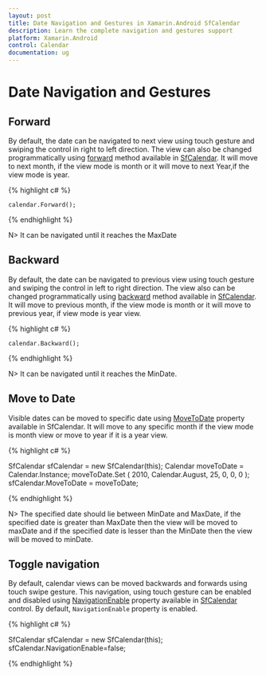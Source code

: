 ```yaml
---
layout: post
title: Date Navigation and Gestures in Xamarin.Android SfCalendar
description: Learn the complete navigation and gestures support
platform: Xamarin.Android
control: Calendar
documentation: ug
---
```


# Date Navigation and Gestures

## Forward

By default, the date can be navigated to next view using touch gesture and swiping the control in right to left direction. The view can also be changed programmatically using [forward](https://help.syncfusion.com/cr/cref_files/xamarin-android/sfcalendar/Syncfusion.SfCalendar.Android~Com.Syncfusion.Calendar.SfCalendar~Forward.html) method available in [SfCalendar](https://help.syncfusion.com/cr/xamarin-android/Syncfusion.SfCalendar.Android~Com.Syncfusion.Calendar.SfCalendar.html). It will move to next month, if the view mode is month or it will move to next Year,if the view mode is year.

{% highlight c# %}

	calendar.Forward();

{% endhighlight %}

N> It can be navigated until it reaches the MaxDate

## Backward

By default, the date can be navigated to previous view using touch gesture and swiping the control in left to right direction. The view also can be changed programmatically using [backward](https://help.syncfusion.com/cr/cref_files/xamarin-android/sfcalendar/Syncfusion.SfCalendar.Android~Com.Syncfusion.Calendar.SfCalendar~Backward.html) method available in [SfCalendar](https://help.syncfusion.com/cr/xamarin-android/Syncfusion.SfCalendar.Android~Com.Syncfusion.Calendar.SfCalendar.html). It will move to previous month, if the view mode is month or it will move to previous year, if view mode is year view.

{% highlight c# %}

	calendar.Backward();

{% endhighlight %}

N> It can be navigated until it reaches the MinDate.

## Move to Date 

Visible dates can be moved to specific date using [MoveToDate](https://help.syncfusion.com/cr/cref_files/xamarin-android/sfcalendar/Syncfusion.SfCalendar.Android~Com.Syncfusion.Calendar.SfCalendar~MoveToDate.html) property available in SfCalendar. It will move to any specific month if the view mode is month view or move to year if it is a year view.

{% highlight c# %}

SfCalendar sfCalendar = new SfCalendar(this);
 Calendar moveToDate = Calendar.Instance;
 moveToDate.Set
    (
        2010,
        Calendar.August,
        25,
        0,
        0,
        0
    );
sfCalendar.MoveToDate = moveToDate;

{% endhighlight %}

N>  The specified date should lie between MinDate and MaxDate, if the specified date is greater than MaxDate then the view will be moved to maxDate and if the specified date is lesser than the MinDate then the view will be moved to minDate.

## Toggle  navigation

By default, calendar views can be moved backwards and forwards using touch swipe gesture. This navigation, using touch gesture can be enabled and disabled using [NavigationEnable](https://help.syncfusion.com/cr/cref_files/xamarin-android/sfcalendar/Syncfusion.SfCalendar.Android~Com.Syncfusion.Calendar.SfCalendar~NavigationEnable.html) property available in [SfCalendar](https://help.syncfusion.com/cr/xamarin-android/Syncfusion.SfCalendar.Android~Com.Syncfusion.Calendar.SfCalendar.html) control. By default, `NavigationEnable` property is enabled.

{% highlight c# %}

SfCalendar sfCalendar = new SfCalendar(this);
sfCalendar.NavigationEnable=false;

{% endhighlight %}